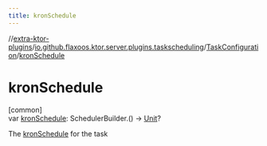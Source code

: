 ```yaml
---
title: kronSchedule
---
```

//[extra-ktor-plugins](../../../index.md)/[io.github.flaxoos.ktor.server.plugins.taskscheduling](../index.md)/[TaskConfiguration](index.md)/[kronSchedule](kron-schedule.md)



# kronSchedule



[common]\
var [kronSchedule](kron-schedule.md): SchedulerBuilder.() -&gt; [Unit](https://kotlinlang.org/api/latest/jvm/stdlib/kotlin/-unit/index.md)?



The [kronSchedule](kron-schedule.md) for the task




